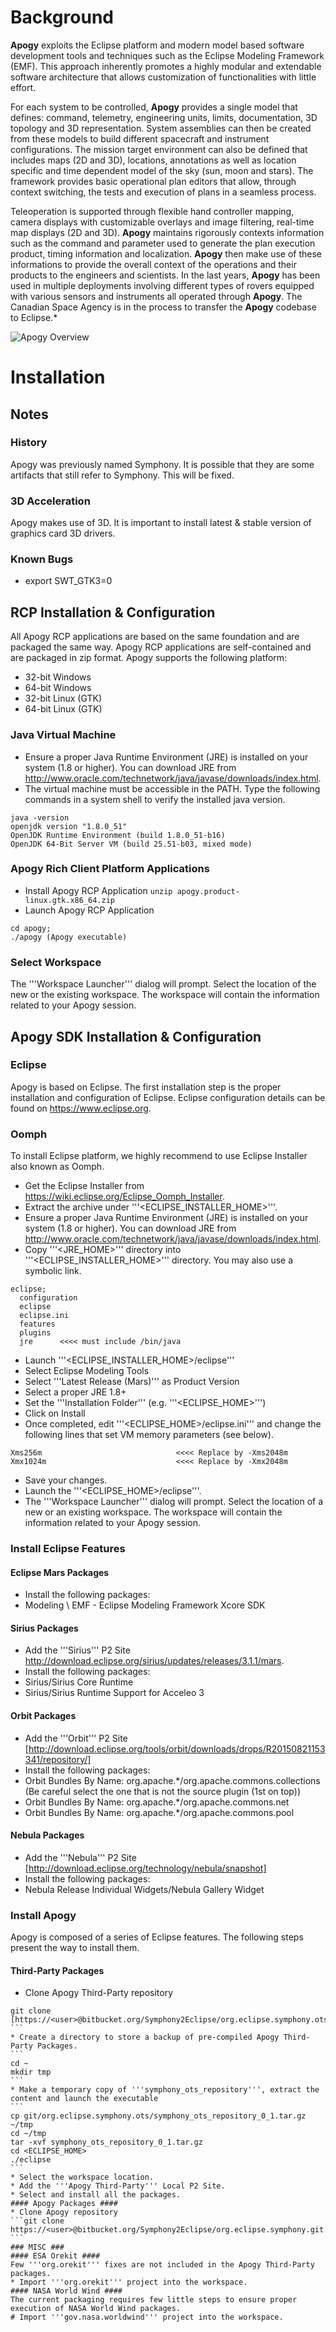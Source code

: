 # Background #

**Apogy** exploits the Eclipse platform and modern model based software development tools and techniques such as the Eclipse Modeling Framework (EMF). This approach inherently promotes a highly modular and extendable software architecture that allows customization of functionalities with little effort.

For each system to be controlled, **Apogy** provides a single model that defines: command, telemetry, engineering units, limits, documentation, 3D topology and 3D representation. System assemblies can then be created from these models to build different spacecraft and instrument configurations. The mission target environment can also be defined that includes maps (2D and 3D), locations, annotations as well as location specific and time dependent model of the sky (sun, moon and stars). The framework provides basic operational plan editors that allow, through context switching, the tests and execution of plans in a seamless process.

Teleoperation is supported through flexible hand controller mapping, camera displays with customizable overlays and image filtering, real-time map displays (2D and 3D). **Apogy** maintains rigorously contexts information such as the command and parameter used to generate the plan execution product, timing information and localization. **Apogy** then make use of these informations to provide the overall context of the operations and their products to the engineers and scientists. In the last years, **Apogy** has been used in multiple deployments involving different types of rovers equipped with various sensors and instruments all operated through **Apogy**.  The Canadian Space Agency is in the process to transfer the **Apogy** codebase to Eclipse.* 

![Apogy Overview](/doc/org.eclipse.symphony.doc/resources/main/apogy_overview.jpg "Apogy Overview")

# Installation #
## Notes ##
### History ###
Apogy was previously named Symphony.  It is possible that they are some artifacts that still refer to Symphony.  This will be fixed.
### 3D Acceleration ###
Apogy makes use of 3D.  It is important to install latest & stable version of graphics card 3D drivers.
### Known Bugs ###
* export SWT_GTK3=0
## RCP Installation & Configuration ##
All Apogy RCP applications are based on the same foundation and are packaged the same way.  Apogy RCP applications are self-contained and are packaged in zip format.  Apogy supports the following platform:
* 32-bit Windows
* 64-bit Windows
* 32-bit Linux (GTK)
* 64-bit Linux (GTK) 
### Java Virtual Machine ###
* Ensure a proper Java Runtime Environment (JRE) is installed on your system (1.8 or higher).  You can download JRE from http://www.oracle.com/technetwork/java/javase/downloads/index.html.  
* The virtual machine must be accessible in the PATH.  Type the following commands in a system shell to verify the installed java version.
```
java -version
openjdk version "1.8.0_51"
OpenJDK Runtime Environment (build 1.8.0_51-b16)
OpenJDK 64-Bit Server VM (build 25.51-b03, mixed mode)
```
### Apogy Rich Client Platform Applications ###
* Install Apogy RCP Application
```unzip apogy.product-linux.gtk.x86_64.zip```
* Launch Apogy RCP Application
```
cd apogy;
./apogy (Apogy executable)
```
### Select Workspace ###
The '''Workspace Launcher''' dialog will prompt.  Select the location of the new or the existing workspace.  The workspace will contain the information related to your Apogy session.
## Apogy SDK Installation & Configuration ##
### Eclipse ###
Apogy is based on Eclipse.  The first installation step is the proper installation and configuration of Eclipse.  Eclipse configuration details can be found on https://www.eclipse.org.
### Oomph ###
To install Eclipse platform, we highly recommend to use Eclipse Installer also known as Oomph.
* Get the Eclipse Installer from https://wiki.eclipse.org/Eclipse_Oomph_Installer.
* Extract the archive under '''<ECLIPSE_INSTALLER_HOME>'''.
* Ensure a proper Java Runtime Environment (JRE) is installed on your system (1.8 or higher).  You can download JRE from http://www.oracle.com/technetwork/java/javase/downloads/index.html.
* Copy '''<JRE_HOME>''' directory into '''<ECLIPSE_INSTALLER_HOME>''' directory. You may also use a symbolic link.
```
eclipse;
  configuration
  eclipse
  eclipse.ini
  features
  plugins
  jre      <<<< must include /bin/java
```
* Launch '''<ECLIPSE_INSTALLER_HOME>/eclipse'''
* Select Eclipse Modeling Tools
* Select '''Latest Release (Mars)''' as Product Version
* Select a proper JRE 1.8+ 
* Set the '''Installation Folder''' (e.g. '''<ECLIPSE_HOME>''')
* Click on Install
* Once completed, edit '''<ECLIPSE_HOME>/eclipse.ini''' and change the following lines that set VM memory parameters (see below).
```
Xms256m                              <<<< Replace by -Xms2048m
Xmx1024m                             <<<< Replace by -Xmx2048m
```
* Save your changes.
* Launch the '''<ECLIPSE_HOME>/eclipse'''.
* The '''Workspace Launcher''' dialog will prompt.  Select the location of a new or an existing workspace.  The workspace will contain the information related to your Apogy session.
### Install Eclipse Features ###
#### Eclipse Mars Packages ####
* Install the following packages:
 * Modeling \ EMF - Eclipse Modeling Framework Xcore SDK
#### Sirius Packages ####
* Add the '''Sirius''' P2 Site http://download.eclipse.org/sirius/updates/releases/3.1.1/mars.
* Install the following packages:
 * Sirius/Sirius Core Runtime
 * Sirius/Sirius Runtime Support for Acceleo 3
#### Orbit Packages ####
* Add the '''Orbit''' P2 Site [http://download.eclipse.org/tools/orbit/downloads/drops/R20150821153341/repository/]
* Install the following packages:
 * Orbit Bundles By Name: org.apache.*/org.apache.commons.collections (Be careful select the one that is not the source plugin (1st on top))
 * Orbit Bundles By Name: org.apache.*/org.apache.commons.net
 * Orbit Bundles By Name: org.apache.*/org.apache.commons.pool
#### Nebula Packages ####
* Add the '''Nebula''' P2 Site [http://download.eclipse.org/technology/nebula/snapshot]
* Install the following packages:
 * Nebula Release Individual Widgets/Nebula Gallery Widget
### Install Apogy ###
Apogy is composed of a series of Eclipse features.  The following steps present the way to install them.
#### Third-Party Packages ####
* Clone Apogy Third-Party repository
````
git clone [https://<user>@bitbucket.org/Symphony2Eclipse/org.eclipse.symphony.ots.git]
```
* Create a directory to store a backup of pre-compiled Apogy Third-Party Packages.
```
cd ~
mkdir tmp
```
* Make a temporary copy of '''symphony_ots_repository''', extract the content and launch the executable
```
cp git/org.eclipse.symphony.ots/symphony_ots_repository_0_1.tar.gz ~/tmp
cd ~/tmp
tar -xvf symphony_ots_repository_0_1.tar.gz
cd <ECLIPSE_HOME>
./eclipse
```
* Select the workspace location.
* Add the '''Apogy Third-Party''' Local P2 Site.
* Select and install all the packages.
#### Apogy Packages ####
* Clone Apogy repository
```git clone https://<user>@bitbucket.org/Symphony2Eclipse/org.eclipse.symphony.git
```
### MISC ###
#### ESA Orekit ####
Few '''org.orekit''' fixes are not included in the Apogy Third-Party packages.  
* Import '''org.orekit''' project into the workspace.
#### NASA World Wind ####
The current packaging requires few little steps to ensure proper execution of NASA World Wind packages.
# Import '''gov.nasa.worldwind''' project into the workspace.